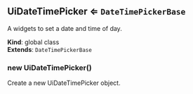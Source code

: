 <a name="UiDateTimePicker"></a>

## UiDateTimePicker ⇐ <code>DateTimePickerBase</code>
A widgets to set a date and time of day.

**Kind**: global class  
**Extends**: <code>DateTimePickerBase</code>  
<a name="new_UiDateTimePicker_new"></a>

### new UiDateTimePicker()
Create a new UiDateTimePicker object.

